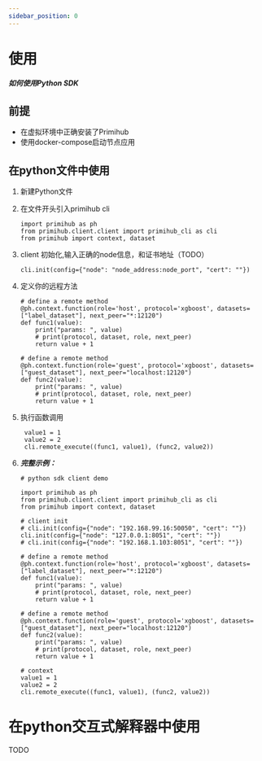 ```yaml
---
sidebar_position: 0
---
```


# 使用

***如何使用Python SDK***

## 前提

- 在虚拟环境中正确安装了Primihub
- 使用docker-compose启动节点应用

## 在python文件中使用

1. 新建Python文件
2. 在文件开头引入primihub cli

    ```
    import primihub as ph
    from primihub.client.client import primihub_cli as cli
    from primihub import context, dataset
    ```

3. client 初始化,输入正确的node信息，和证书地址（TODO）

    ```
    cli.init(config={"node": "node_address:node_port", "cert": ""})
    ```

4. 定义你的远程方法

    ```
    # define a remote method
    @ph.context.function(role='host', protocol='xgboost', datasets=["label_dataset"], next_peer="*:12120")
    def func1(value):
        print("params: ", value)
        # print(protocol, dataset, role, next_peer)
        return value + 1

    ```

    ```
    # define a remote method
    @ph.context.function(role='guest', protocol='xgboost', datasets=["guest_dataset"], next_peer="localhost:12120")
    def func2(value):
        print("params: ", value)
        # print(protocol, dataset, role, next_peer)
        return value + 1
    ```

5. 执行函数调用

   ```
    value1 = 1
    value2 = 2
    cli.remote_execute((func1, value1), (func2, value2))
   ```

6. ***完整示例：***

    ```
    # python sdk client demo

    import primihub as ph
    from primihub.client.client import primihub_cli as cli
    from primihub import context, dataset

    # client init
    # cli.init(config={"node": "192.168.99.16:50050", "cert": ""})
    cli.init(config={"node": "127.0.0.1:8051", "cert": ""})
    # cli.init(config={"node": "192.168.1.103:8051", "cert": ""})

    # define a remote method
    @ph.context.function(role='host', protocol='xgboost', datasets=["label_dataset"], next_peer="*:12120")
    def func1(value):
        print("params: ", value)
        # print(protocol, dataset, role, next_peer)
        return value + 1

    # define a remote method
    @ph.context.function(role='guest', protocol='xgboost', datasets=["guest_dataset"], next_peer="localhost:12120")
    def func2(value):
        print("params: ", value)
        # print(protocol, dataset, role, next_peer)
        return value + 1

    # context
    value1 = 1
    value2 = 2
    cli.remote_execute((func1, value1), (func2, value2))

    ```

# 在python交互式解释器中使用

  TODO
